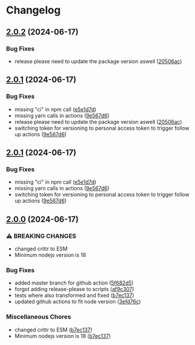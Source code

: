 # Changelog

## [2.0.2](https://github.com/philipp-winterle/crittr/compare/v2.0.1...v2.0.2) (2024-06-17)


### Bug Fixes

* release please need to update the package version aswell ([20506ac](https://github.com/philipp-winterle/crittr/commit/20506ac62fd54de518af137f2cebe45443615706))

## [2.0.1](https://github.com/philipp-winterle/crittr/compare/v2.0.0...v2.0.1) (2024-06-17)


### Bug Fixes

* missing "ci" in npm call ([e5e1d7d](https://github.com/philipp-winterle/crittr/commit/e5e1d7d5f0ebe81ce308bfabffdf424be8ee9212))
* missing yarn calls in actions ([9e567d6](https://github.com/philipp-winterle/crittr/commit/9e567d60ab0c69f6c5695bfdb21de2787d55c3e1))
* release please need to update the package version aswell ([20506ac](https://github.com/philipp-winterle/crittr/commit/20506ac62fd54de518af137f2cebe45443615706))
* switching token for versioning to personal access token to trigger follow up actions ([9e567d6](https://github.com/philipp-winterle/crittr/commit/9e567d60ab0c69f6c5695bfdb21de2787d55c3e1))

## [2.0.1](https://github.com/philipp-winterle/crittr/compare/v2.0.0...v2.0.1) (2024-06-17)


### Bug Fixes

* missing "ci" in npm call ([e5e1d7d](https://github.com/philipp-winterle/crittr/commit/e5e1d7d5f0ebe81ce308bfabffdf424be8ee9212))
* missing yarn calls in actions ([9e567d6](https://github.com/philipp-winterle/crittr/commit/9e567d60ab0c69f6c5695bfdb21de2787d55c3e1))
* switching token for versioning to personal access token to trigger follow up actions ([9e567d6](https://github.com/philipp-winterle/crittr/commit/9e567d60ab0c69f6c5695bfdb21de2787d55c3e1))

## [2.0.0](https://github.com/philipp-winterle/crittr/compare/1.5.3...v2.0.0) (2024-06-17)


### ⚠ BREAKING CHANGES

* changed crittr to ESM
* Minimum nodejs version is 18

### Bug Fixes

* added master branch for github action ([5f682d5](https://github.com/philipp-winterle/crittr/commit/5f682d54bbfc67bfad9c1e5762620694e54f778e))
* forgot adding release-please to scripts ([af9c307](https://github.com/philipp-winterle/crittr/commit/af9c307f46983b67808c3dc88287edb4eeb29e2c))
* tests where also transformed and fixed ([b7ec137](https://github.com/philipp-winterle/crittr/commit/b7ec1373ec4067a64242e69a8b70cccb4152eda2))
* updated github actions to fit node version ([3efd76c](https://github.com/philipp-winterle/crittr/commit/3efd76c00d394fc8b9f15030860dc427301bd7c1))


### Miscellaneous Chores

* changed crittr to ESM ([b7ec137](https://github.com/philipp-winterle/crittr/commit/b7ec1373ec4067a64242e69a8b70cccb4152eda2))
* Minimum nodejs version is 18 ([b7ec137](https://github.com/philipp-winterle/crittr/commit/b7ec1373ec4067a64242e69a8b70cccb4152eda2))
